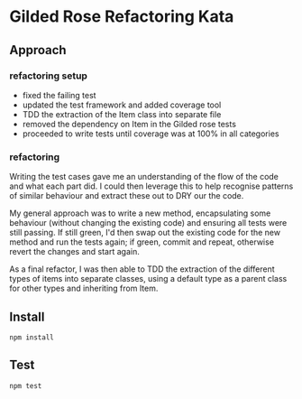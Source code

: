 # Gilded Rose Refactoring Kata

## Approach

### refactoring setup

- fixed the failing test
- updated the test framework and added coverage tool
- TDD the extraction of the Item class into separate file
- removed the dependency on Item in the Gilded rose tests
- proceeded to write tests until coverage was at 100% in all categories

### refactoring

Writing the test cases gave me an understanding of the flow of the code and what each part did. I could then leverage this to help recognise patterns of similar behaviour and extract these out to DRY our the code.

My general approach was to write a new method, encapsulating some behaviour (without changing the existing code) and ensuring all tests were still passing. If still green, I'd then swap out the existing code for the new method and run the tests again; if green, commit and repeat, otherwise revert the changes and start again.

As a final refactor, I was then able to TDD the extraction of the different types of items into separate classes, using a default type as a parent class for other types and inheriting from Item.
## Install

```
npm install
```

## Test

```
npm test
```
